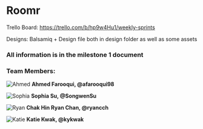 # Roomr
Trello Board: https://trello.com/b/hp9w4Hu1/weekly-sprints

Designs: Balsamiq + Design file both in design folder as well as some assets

### All information is in the milestone 1 document

### Team Members:
![Ahmed](https://user-images.githubusercontent.com/32757527/68828949-30943a80-065c-11ea-9180-816ef9183f4d.png)
**Ahmed Farooqui, @afarooqui98**


![Sophia](https://user-images.githubusercontent.com/32757527/68828997-528dbd00-065c-11ea-8c33-0094ff752434.png)
**Sophia Su, @SongwenSu**

![Ryan](https://user-images.githubusercontent.com/32757527/68829008-56214400-065c-11ea-85ed-2cc15b9da0ba.png)
**Chak Hin Ryan Chan, @ryancch**

![Katie](https://user-images.githubusercontent.com/32757527/68829010-57eb0780-065c-11ea-884c-b0dfb39f842b.png)
**Katie Kwak, @kykwak**
